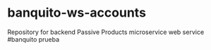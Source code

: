 # banquito-ws-accounts
Repository for backend Passive Products microservice web service
#banquito prueba